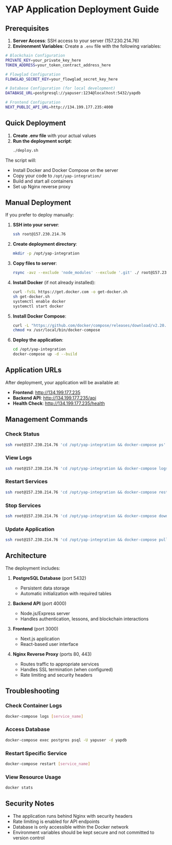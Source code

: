 # YAP Application Deployment Guide

## Prerequisites

1. **Server Access**: SSH access to your server (157.230.214.76)
2. **Environment Variables**: Create a `.env` file with the following variables:

```bash
# Blockchain Configuration
PRIVATE_KEY=your_private_key_here
TOKEN_ADDRESS=your_token_contract_address_here

# Flowglad Configuration
FLOWGLAD_SECRET_KEY=your_flowglad_secret_key_here

# Database Configuration (for local development)
DATABASE_URL=postgresql://yapuser:1234@localhost:5432/yapdb

# Frontend Configuration
NEXT_PUBLIC_API_URL=http://134.199.177.235:4000
```

## Quick Deployment

1. **Create .env file** with your actual values
2. **Run the deployment script**:
   ```bash
   ./deploy.sh
   ```

The script will:
- Install Docker and Docker Compose on the server
- Copy your code to `/opt/yap-integration/`
- Build and start all containers
- Set up Nginx reverse proxy

## Manual Deployment

If you prefer to deploy manually:

1. **SSH into your server**:
   ```bash
   ssh root@157.230.214.76
   ```

2. **Create deployment directory**:
   ```bash
   mkdir -p /opt/yap-integration
   ```

3. **Copy files to server**:
   ```bash
   rsync -avz --exclude 'node_modules' --exclude '.git' ./ root@157.230.214.76:/opt/yap-integration/
   ```

4. **Install Docker** (if not already installed):
   ```bash
   curl -fsSL https://get.docker.com -o get-docker.sh
   sh get-docker.sh
   systemctl enable docker
   systemctl start docker
   ```

5. **Install Docker Compose**:
   ```bash
   curl -L "https://github.com/docker/compose/releases/download/v2.20.0/docker-compose-$(uname -s)-$(uname -m)" -o /usr/local/bin/docker-compose
   chmod +x /usr/local/bin/docker-compose
   ```

6. **Deploy the application**:
   ```bash
   cd /opt/yap-integration
   docker-compose up -d --build
   ```

## Application URLs

After deployment, your application will be available at:

- **Frontend**: http://134.199.177.235
- **Backend API**: http://134.199.177.235/api
- **Health Check**: http://134.199.177.235/health

## Management Commands

### Check Status
```bash
ssh root@157.230.214.76 'cd /opt/yap-integration && docker-compose ps'
```

### View Logs
```bash
ssh root@157.230.214.76 'cd /opt/yap-integration && docker-compose logs -f'
```

### Restart Services
```bash
ssh root@157.230.214.76 'cd /opt/yap-integration && docker-compose restart'
```

### Stop Services
```bash
ssh root@157.230.214.76 'cd /opt/yap-integration && docker-compose down'
```

### Update Application
```bash
ssh root@157.230.214.76 'cd /opt/yap-integration && docker-compose pull && docker-compose up -d --build'
```

## Architecture

The deployment includes:

1. **PostgreSQL Database** (port 5432)
   - Persistent data storage
   - Automatic initialization with required tables

2. **Backend API** (port 4000)
   - Node.js/Express server
   - Handles authentication, lessons, and blockchain interactions

3. **Frontend** (port 3000)
   - Next.js application
   - React-based user interface

4. **Nginx Reverse Proxy** (ports 80, 443)
   - Routes traffic to appropriate services
   - Handles SSL termination (when configured)
   - Rate limiting and security headers

## Troubleshooting

### Check Container Logs
```bash
docker-compose logs [service_name]
```

### Access Database
```bash
docker-compose exec postgres psql -U yapuser -d yapdb
```

### Restart Specific Service
```bash
docker-compose restart [service_name]
```

### View Resource Usage
```bash
docker stats
```

## Security Notes

- The application runs behind Nginx with security headers
- Rate limiting is enabled for API endpoints
- Database is only accessible within the Docker network
- Environment variables should be kept secure and not committed to version control 